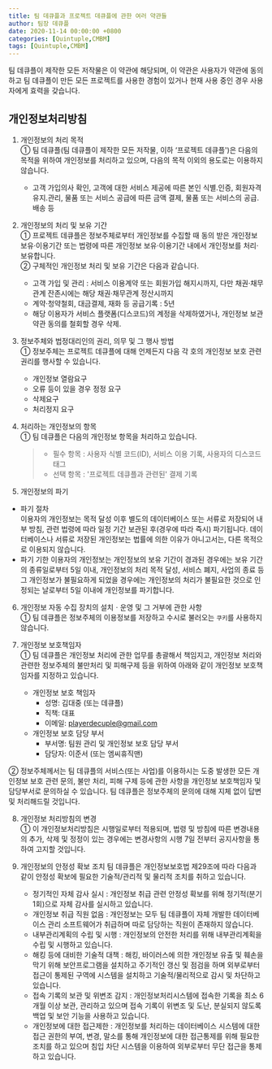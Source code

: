 ```yaml
---
title: 팀 데큐플과 프로젝트 데큐플에 관한 여러 약관들
author: 팀장 데큐플
date: 2020-11-14 00:00:00 +0800
categories: [Quintuple,CMBM]
tags: [Quintuple,CMBM]
---
```


팀 데큐플이 제작한 모든 저작물은 이 약관에 해당되며, 이 약관은 사용자가 약관에 동의하고 팀 데큐플이 만든 모든 프로젝트를 사용한 경험이 있거나 현재 사용 중인 경우 사용자에게 효력을 갖습니다.

## 개인정보처리방침
1. 개인정보의 처리 목적  
① 팀 데큐플(팀 데큐플이 제작한 모든 저작물, 이하 ‘프로젝트 데큐플')은 다음의 목적을 위하여 개인정보를 처리하고 있으며, 다음의 목적 이외의 용도로는 이용하지 않습니다.
    * 고객 가입의사 확인, 고객에 대한 서비스 제공에 따른 본인 식별․인증, 회원자격 유지․관리, 물품 또는 서비스 공급에 따른 금액 결제, 물품 또는 서비스의 공급․배송 등
      
2. 개인정보의 처리 및 보유 기간  
① 프로젝트 데큐플은 정보주체로부터 개인정보를 수집할 때 동의 받은 개인정보 보유·이용기간 또는 법령에 따른 개인정보 보유·이용기간 내에서 개인정보를 처리·보유합니다.  
② 구체적인 개인정보 처리 및 보유 기간은 다음과 같습니다.
    * 고객 가입 및 관리 : 서비스 이용계약 또는 회원가입 해지시까지, 다만 채권·채무관계 잔존시에는 해당 채권·채무관계 정산시까지
    * 계약·청약철회, 대금결제, 재화 등 공급기록 : 5년
    * 해당 이용자가 서비스 플랫폼(디스코드)의 계정을 삭제하였거나, 개인정보 보관 약관 동의를 철회할 경우 삭제.
      
3. 정보주체와 법정대리인의 권리, 의무 및 그 행사 방법  
① 정보주체는 프로젝트 데큐플에 대해 언제든지 다음 각 호의 개인정보 보호 관련 권리를 행사할 수 있습니다.
    * 개인정보 열람요구
    * 오류 등이 있을 경우 정정 요구
    * 삭제요구
    * 처리정지 요구
      
4. 처리하는 개인정보의 항목  
① 팀 데큐플은 다음의 개인정보 항목을 처리하고 있습니다.
    > * 필수 항목 : 사용자 식별 코드(ID), 서비스 이용 기록, 사용자의 디스코드 태그
    > * 선택 항목 : '프로젝트 데큐플과 관련된' 결제 기록
      
5. 개인정보의 파기  
 * 파기 절차  
 이용자의 개인정보는 목적 달성 이후 별도의 데이터베이스 또는 서류로 저장되어 내부 방침, 관련 법령에 따라 일정 기간 보관된 후(경우에 따라 즉시) 파기됩니다. 데이터베이스나 서류로 저장된 개인정보는 법률에 의한 이유가 아니고서는, 다른 목적으로 이용되지 않습니다.
 * 파기 기한
 이용자의 개인정보는 개인정보의 보유 기간이 경과된 경우에는 보유 기간의 종류일로부터 5일 이내, 개인정보의 처리 목적 달성, 서비스 폐지, 사업의 종료 등 그 개인정보가 불필요하게 되었을 경우에는 개인정보의 처리가 불필요한 것으로 인정되는 날로부터 5일 이내에 개인정보를 파기합니다.
  
6. 개인정보 자동 수집 장치의 설치ㆍ운영 및 그 거부에 관한 사항  
① 팀 데큐플은 정보주체의 이용정보를 저장하고 수시로 불러오는 `쿠키`를 사용하지 않습니다.
  
7. 개인정보 보호책임자  
① 팀 데큐플은 개인정보 처리에 관한 업무를 총괄해서 책임지고, 개인정보 처리와 관련한 정보주체의 불만처리 및 피해구제 등을 위하여 아래와 같이 개인정보 보호책임자를 지정하고 있습니다.  
    * 개인정보 보호 책임자
      - 성명: 김대중 (또는 데큐플)
      - 직책: 대표
      - 이메일: playerdecuple@gmail.com
    * 개인정보 보호 담당 부서
      - 부서명: 팀원 관리 및 개인정보 보호 담당 부서
      - 담당자: 이준서 (또는 엠씨휴직맨)  
 
② 정보주체께서는 팀 데큐플의 서비스(또는 사업)를 이용하시는 도중 발생한 모든 개인정보 보호 관련 문의, 불만 처리, 피해 구제 등에 관한 사항을 개인정보 보호책임자 및 담당부서로 문의하실 수 있습니다. 팀 데큐플은 정보주체의 문의에 대해 지체 없이 답변 및 처리해드릴 것입니다.  

8. 개인정보 처리방침의 변경  
① 이 개인정보처리방침은 시행일로부터 적용되며, 법령 및 방침에 따른 변경내용의 추가, 삭제 및 정정이 있는 경우에는 변경사항의 시행 7일 전부터 공지사항을 통하여 고지할 것입니다.  

9. 개인정보의 안정성 확보 조치
팀 데큐플은 개인정보보호법 제29조에 따라 다음과 같이 안정성 확보에 필요한 기술적/관리적 및 물리적 조치를 취하고 있습니다.  
    * 정기적인 자체 감사 실시 : 개인정보 취급 관련 안정성 확보를 위해 정기적(분기 1회)으로 자체 감사를 실시하고 있습니다.
    * 개인정보 취급 직원 없음 : 개인정보는 모두 팀 데큐플이 자체 개발한 데이터베이스 관리 소프트웨어가 취급하며 따로 담당하는 직원이 존재하지 않습니다.
    * 내부관리계획의 수립 및 시행 : 개인정보의 안전한 처리를 위해 내부관리계획을 수립 및 시행하고 있습니다.
    * 해킹 등에 대비한 기술적 대책 : 해킹, 바이러스에 의한 개인정보 유출 및 훼손을 막기 위해 보안프로그램을 설치하고 주기적인 갱신 및 점검을 하며 외부로부터 접근이 통제된 구역에 시스템을 설치하고 기술적/물리적으로 감시 및 차단하고 있습니다.
    * 접속 기록의 보관 및 위변조 감지 : 개인정보처리시스템에 접속한 기록을 최소 6개월 이상 보관, 관리하고 있으며 접속 기록이 위변조 및 도난, 분실되지 않도록 백업 및 보안 기능을 사용하고 있습니다.
    * 개인정보에 대한 접근제한 : 개인정보를 처리하는 데이터베이스 시스템에 대한 접근 권한의 부여, 변경, 말소를 통해 개인정보에 대한 접근통제를 위해 필요한 조치를 하고 있으며 침입 차단 시스템을 이용하여 외부로부터 무단 접근을 통제하고 있습니다.
